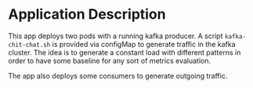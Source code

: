 # Application Description

This app deploys two pods with a running kafka producer.
A script `kafka-chit-chat.sh` is provided via configMap to generate traffic in the kafka cluster.
The idea is to generate a constant load with different patterns in order to have some baseline for any sort of metrics evaluation.

The app also deploys some consumers to generate outgoing traffic.
